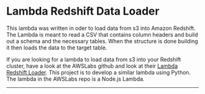 # Lambda Redshift Data Loader

This lambda was written in oder to load data from s3 into Amazon Redshift. The Lambda is meant to read a CSV that contains column headers and build out a schema and the necessary tables. When the structure is done building it then loads the data to the target table.

If you are looking for a lambda to load data from s3 into your Redshift cluster, have a look at the AWSLabs github and look at their [Lambda Redshift Loader](https://github.com/awslabs/aws-lambda-redshift-loader).  This project is to develop a similar lambda using Python.  The lambda in the AWSLabs repo is a Node.js Lambda.


***
